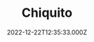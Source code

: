 ---
date: 2022-12-22T12:35:33.000Z
title: Chiquito
latitude: 52.02874513667365
longitude: 1.2026848703281383
url: https://www.chiquito.co.uk/restaurants/east-of-england/ipswich/ipswich
category: checkin
---